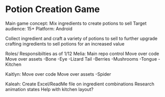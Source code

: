 # Potion Creation Game

Main game concept: Mix ingredients to create potions to sell
Target audience: 15+
Platform: Android

Collect ingredient and craft a variety of potions to sell to further upgrade crafting ingredients to sell potions for an increased value

Roles/ Responsibilties as of 1/12
Melia: Main repo control
Move over code
Move over assets
-Bone
-Eye
-Lizard Tail
-Berries
-Mushrooms
-Tongue
-Kitchen

Kaitlyn:
Move over code
Move over assets
-Spider

Kaleah:
Create Excel/ReadMe file on ingredient combinations
Research animation states
Help with kitchen layout?
